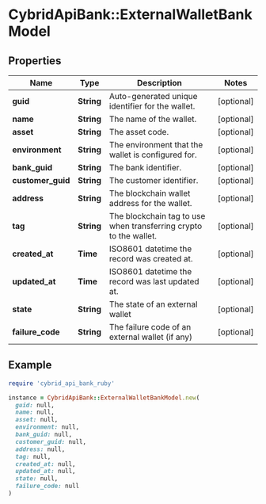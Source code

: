 # CybridApiBank::ExternalWalletBankModel

## Properties

| Name | Type | Description | Notes |
| ---- | ---- | ----------- | ----- |
| **guid** | **String** | Auto-generated unique identifier for the wallet. | [optional] |
| **name** | **String** | The name of the wallet. | [optional] |
| **asset** | **String** | The asset code. | [optional] |
| **environment** | **String** | The environment that the wallet is configured for. | [optional] |
| **bank_guid** | **String** | The bank identifier. | [optional] |
| **customer_guid** | **String** | The customer identifier. | [optional] |
| **address** | **String** | The blockchain wallet address for the wallet. | [optional] |
| **tag** | **String** | The blockchain tag to use when transferring crypto to the wallet. | [optional] |
| **created_at** | **Time** | ISO8601 datetime the record was created at. | [optional] |
| **updated_at** | **Time** | ISO8601 datetime the record was last updated at. | [optional] |
| **state** | **String** | The state of an external wallet | [optional] |
| **failure_code** | **String** | The failure code of an external wallet (if any) | [optional] |

## Example

```ruby
require 'cybrid_api_bank_ruby'

instance = CybridApiBank::ExternalWalletBankModel.new(
  guid: null,
  name: null,
  asset: null,
  environment: null,
  bank_guid: null,
  customer_guid: null,
  address: null,
  tag: null,
  created_at: null,
  updated_at: null,
  state: null,
  failure_code: null
)
```


